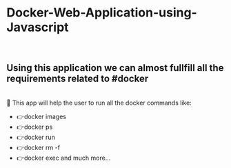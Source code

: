 # Docker-Web-Application-using-Javascript
<br>

## Using this application we can almost fullfill all the requirements related to #docker 
<br>
📌 This app will help the user to run all the docker commands like:
<br>

- 👉docker images
- 👉docker ps
- 👉docker run
- 👉docker rm -f
- 👉docker exec  and much more...
